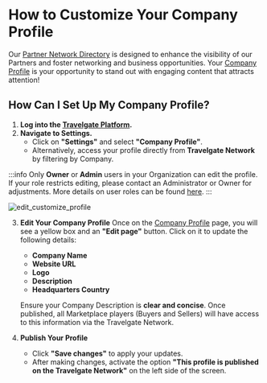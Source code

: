 ﻿---
sidebar_position: 2
---

# How to Customize Your Company Profile

Our [Partner Network Directory](https://app.travelgate.com/network/partners) is designed to enhance the visibility of our Partners and foster networking and business opportunities. Your [Company Profile](https://app.travelgate.com/settings/company-profile) is your opportunity to stand out with engaging content that attracts attention!

## How Can I Set Up My Company Profile? 

1. **Log into the [Travelgate Platform](https://www.travelgate.com/).**
2. **Navigate to Settings.**
   - Click on **"Settings"** and select **"Company Profile"**.
   - Alternatively, access your profile directly from **Travelgate Network** by filtering by Company.  

:::info
Only **Owner** or **Admin** users in your Organization can edit the profile. If your role restricts editing, please contact an Administrator or Owner for adjustments. More details on user roles can be found [here](/kb/platform/app-features/account-settings/users-management/add-users).
:::

   ![edit_customize_profile](https://storage.travelgate.com/kbase/edit_customize_profile.jpg)

3. **Edit Your Company Profile**
Once on the [Company Profile](https://app.travelgate.com/settings/company-profile) page, you will see a yellow box and an **"Edit page"** button. Click on it to update the following details:
   - **Company Name**
   - **Website URL**
   - **Logo**
   - **Description**
   - **Headquarters Country**  

   Ensure your Company Description is **clear and concise**. Once published, all Marketplace players (Buyers and Sellers) will have access to this information via the Travelgate Network.

4. **Publish Your Profile**
   - Click **"Save changes"** to apply your updates.
   - After making changes, activate the option **"This profile is published on the Travelgate Network"** on the left side of the screen.